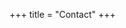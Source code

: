 +++
title = "Contact"
+++

<a href="https://github.com/rustlille"><i class="fa-brands fa-github"></i></a>
<a href="https://twitter.com/RustLille"><i class="fa-brands fa-twitter"></i></a>
<a href="https://discord.gg/tvgNVVwFAj"><i class="fa-brands fa-discord"></i></a>